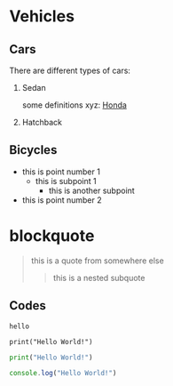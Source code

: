 # Vehicles

## Cars

There are different types of cars:

1. Sedan

    some definitions xyz: [Honda](https://honda.com.au)

2. Hatchback

## Bicycles

- this is point number 1
    - this is subpoint 1
        - this is another subpoint
- this is point number 2

# blockquote

> this is a quote from somewhere else
>> this is a nested subquote

## Codes

`hello`

```
print("Hello World!")
```

```py
print("Hello World!")
```

```js
console.log("Hello World!")
```
